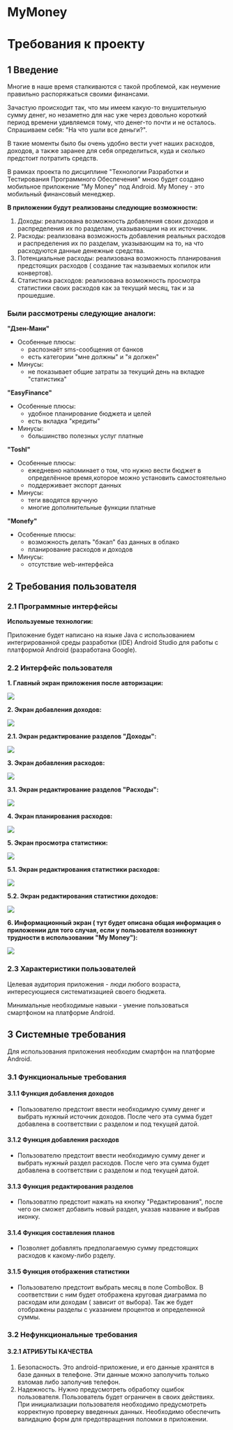 # MyMoney
# Требования к проекту
## 1 Введение
   Многие в наше время сталкиваются с такой проблемой, как неумение правильно распоряжаться своими финансами.
   
  Зачастую происходит так, что мы имеем какую-то внушительную сумму денег, но незаметно для нас уже через довольно короткий
период времени удивляемся тому, что денег-то почти и не осталось. Спрашиваем себя: "На что ушли все деньги?".

  В такие моменты было бы очень удобно вести учет наших расходов, доходов, а также заранее для себя определиться,
куда и сколько предстоит потратить средств.

В рамках проекта по дисциплине "Технологии Разработки и Тестирования Программного Обеспечения" мною будет 
создано мобильное приложение "My Money" под Android. My Money - это мобильный финансовый менеджер. 

**В приложении будут реализованы следующие возможности:**
  1. Доходы: реализована возможность добавления своих доходов и распределения их по разделам, указывающим 
             на их источник.
  2. Расходы: реализована возможность добавления реальных расходов и распределения их по разделам, указывающим
             на то, на что расходуются данные денежные средства.
  3. Потенциальные расходы: реализована возможность планирования предстоящих расходов ( создание так называемых копилок или конвертов).
  4. Статистика расходов: реализована возможность просмотра статистики своих расходов как за текущий месяц, так и за прошедшие.

### Были рассмотрены следующие аналоги:
**"Дзен-Мани"**
* Особенные плюсы:
  + распознаёт sms-сообщения от банков
  + есть категории "мне должны" и "я должен"
* Минусы:
  - не показывает общие затраты за текущий день на вкладке "статистика"

**"EasyFinance"**
* Особенные плюсы:
  + удобное планирование бюджета и целей
  + есть вкладка "кредиты"
* Минусы:
  - большинство полезных услуг платные

**"Toshl"**
* Особенные плюсы:
  + ежедневно напоминает о том, что нужно вести бюджет в определённое время,которое можно установить самостоятельно
  + поддерживает экспорт данных
* Минусы:
  - теги вводятся вручную
  - многие дополнительные функции платные

**"Monefy"**
* Особенные плюсы:
  + возможность делать "бэкап" баз данных в облако
  + планирование расходов и доходов
* Минусы:
  - отсутствие web-интерфейса

## 2 Требования пользователя
### 2.1 Программные интерфейсы
**Используемые технологии:**

Приложение будет написано на языке Java с использованием интегрированной среды разработки (IDE) Android Studio
для работы с платформой Android (разработана Google).

### 2.2 Интерфейс пользователя
 
   **1. Главный экран приложения после авторизации:**
   
   ![](https://github.com/galina-al/MyMoney-TRTPO-/blob/master/Mockups/1.main%20activity.png?raw=true)
   
   **2. Экран добавления доходов:**
   
   ![](https://github.com/galina-al/MyMoney-TRTPO-/blob/master/Mockups/2.finance%20activity.png?raw=true)
   
   **2.1. Экран редактирование разделов "Доходы":**
   
   ![](https://github.com/galina-al/MyMoney-TRTPO-/blob/master/Mockups/2_1.editing%20finance%20sections%20.png?raw=true)
   
   **3. Экран добавления расходов:**
   
   ![](https://github.com/galina-al/MyMoney-TRTPO-/blob/master/Mockups/3.%20costs%20activity.png?raw=true)
   
   **3.1. Экран редактирование разделов "Расходы":**
   
   ![](https://github.com/galina-al/MyMoney-TRTPO-/blob/master/Mockups/3_1.editing%20costs%20sections.png?raw=true)
   
   **4. Экран планирования расходов:** 
   
   ![](https://github.com/galina-al/MyMoney-TRTPO-/blob/master/Mockups/4.plans%20activity.png?raw=true)
   
   **5. Экран просмотра статистики:**
   
   ![](https://github.com/galina-al/MyMoney-TRTPO-/blob/master/Mockups/5.statistics%20activity.png?raw=true)
   
   **5.1. Экран редактирования статистики расходов:**
   
   ![](https://github.com/galina-al/MyMoney-TRTPO-/blob/master/Mockups/5_1.editing%20statistic%20costs.png?raw=true)
   
   **5.2. Экран редактирования статистики доходов:**
   
   ![](https://github.com/galina-al/MyMoney-TRTPO-/blob/master/Mockups/5_2.editing%20statistic%20finance.png?raw=true)
   
  **6. Информационный экран ( тут будет описана общая информация о приложении для того случая, если у пользователя 
   возникнут трудности в использовании "My Money"):**
   
   ![](https://github.com/galina-al/MyMoney-TRTPO-/blob/master/Mockups/6.help%20activity.png?raw=true)
### 2.3 Характеристики пользователей
   Целевая аудитория приложения - люди любого возраста, интересующиеся систематизацией своего бюджета.

Минимальные необходимые навыки - умение пользоваться смартфоном на платформе Android.

## 3 Системные требования
   Для использования приложения необходим смартфон на платформе Android.

### 3.1 Функциональные требования

#### 3.1.1 Функция добавления доходов
* Пользователю предстоит ввести необходимую сумму денег и выбрать нужный источник доходов. После чего эта сумма будет добавлена
в соответствии с разделом и под текущей датой.

#### 3.1.2 Функция добавления расходов
* Пользователю предстоит ввести необходимую сумму денег и выбрать нужный раздел расходов. После чего эта сумма будет добавлена
в соответствии с разделом и под текущей датой.

#### 3.1.3 Функция редактирования разделов
* Пользоватлю предстоит нажать на кнопку "Редактирования", после чего он сможет добавить новый раздел, указав название и выбрав
иконку.

#### 3.1.4 Функция составления планов
* Позволяет добавлять предполагаемую сумму предстоящих расходов к какому-либо рзделу.

#### 3.1.5 Функция отображения статистики
* Пользователю предстоит выбрать месяц в поле ComboBox.
В соответствии с ним будет отображена круговая диаграмма по расходам или доходам ( зависит от выбора).
Так же будет отображены разделы с указанием процентов и определенной суммы.


### 3.2 Нефункциональные требования
#### 3.2.1 АТРИБУТЫ КАЧЕСТВА
1. Безопасность. Это android-приложение, и его данные хранятся в базе данных в телефоне. Эти данные можно заполучить только взломав
либо заполучив телефон.
2. Надежность. Нужно предусмотреть обработку ошибок пользователя. Пользователь будет ограничен в своих действиях.
При инициализации пользователя необходимо предусмотреть корректную проверку введенных данных. Необходимо обеспечить 
валидацию форм для предотвращения поломки в приложении.
